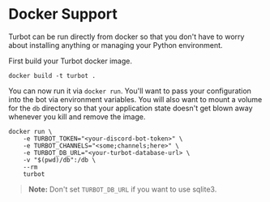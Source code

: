 # Docker Support

Turbot can be run directly from docker so that you don't have to worry
about installing anything or managing your Python environment.

First build your Turbot docker image.

```shell
docker build -t turbot .
```

You can now run it via `docker run`. You'll want to pass your
configuration into the bot via environment variables. You will also want
to mount a volume for the `db` directory so that your application state
doesn't get blown away whenever you kill and remove the image.

```shell
docker run \
    -e TURBOT_TOKEN="<your-discord-bot-token>" \
    -e TURBOT_CHANNELS="<some;channels;here>" \
    -e TURBOT_DB_URL="<your-turbot-database-url> \
    -v "$(pwd)/db":/db \
    --rm
    turbot
```

> **Note:** Don't set `TURBOT_DB_URL` if you want to use sqlite3.
